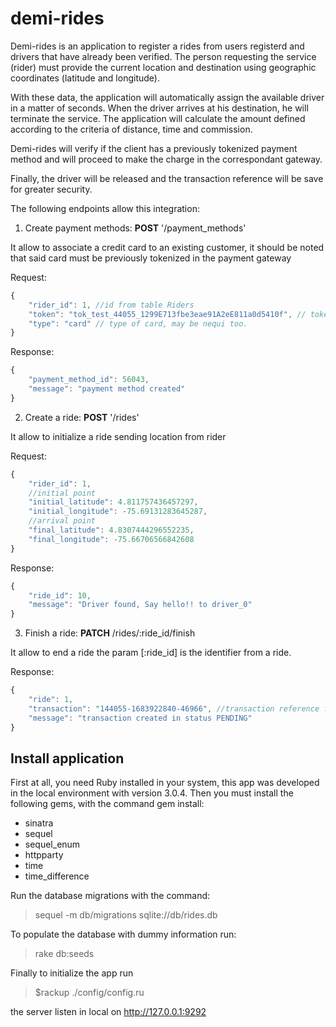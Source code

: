 # demi-rides

Demi-rides is an application to register a rides from users registerd and drivers that
have already been verified. The person requesting the service (rider) must provide the current
location and destination using geographic coordinates (latitude and longitude).

With these data, the application will automatically assign the available driver in a matter of
seconds. When the driver arrives at his destination, he will terminate the service.
The application will calculate the amount defined according to the criteria of distance, time and
commission.

Demi-rides will verify if the client has a previously tokenized payment method and will proceed
to make the charge in the correspondant gateway.

Finally, the driver will be released and the transaction reference will be save for greater security.

The following endpoints allow this integration:

1. Create payment methods: **POST** '/payment_methods'

It allow to associate a credit card to an existing customer, it should be noted that said card
must be previously tokenized in the payment gateway

Request:

```js
{
    "rider_id": 1, //id from table Riders
    "token": "tok_test_44055_1299E713fbe3eae91A2eE811a0d5410f", // token from credit card
    "type": "card" // type of card, may be nequi too.
}
```

Response:

```js
{
    "payment_method_id": 56043,
    "message": "payment method created"
}
```

2. Create a ride: **POST** '/rides'

It allow to initialize a ride sending location from rider

Request:

```js
{
    "rider_id": 1,
    //initial point
    "initial_latitude": 4.811757436457297,
    "initial_longitude": -75.69131283645287,
    //arrival point
    "final_latitude": 4.8307444296552235,
    "final_longitude": -75.66706566842608
}
```

Response:

```js
{
    "ride_id": 10,
    "message": "Driver found, Say hello!! to driver_0"
}
```

3. Finish a ride: **PATCH** /rides/:ride_id/finish

It allow to end a ride the param [:ride_id] is the identifier from a ride.

Response:

```js
{
    "ride": 1,
    "transaction": "144055-1683922840-46966", //transaction reference from payment bridge
    "message": "transaction created in status PENDING"
}
```

## Install application

First at all, you need Ruby installed in your system, this app was developed in the local
environment with version 3.0.4. Then you must install the following gems, with the command
gem install:

- sinatra
- sequel
- sequel_enum
- httpparty
- time
- time_difference

Run the database migrations with the command:
  > sequel -m db/migrations sqlite://db/rides.db

To populate the database with dummy information run:
  > rake db:seeds

Finally to initialize the app run
  > $rackup ./config/config.ru

the server listen in local on <http://127.0.0.1:9292>
